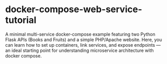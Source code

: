 # docker-compose-web-service-tutorial
A minimal multi-service docker-compose example featuring two Python Flask APIs (Books and Fruits) and a simple PHP/Apache website. Here, you can learn how to set up containers, link services, and expose endpoints — an ideal starting point for understanding microservice architecture with docker compose.
